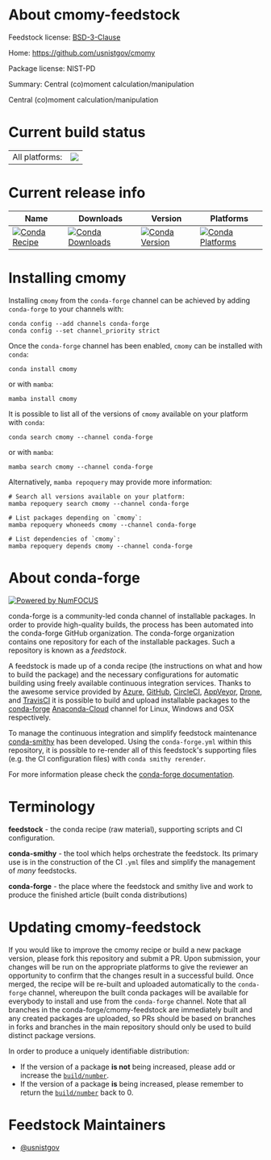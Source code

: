 About cmomy-feedstock
=====================

Feedstock license: [BSD-3-Clause](https://github.com/conda-forge/cmomy-feedstock/blob/main/LICENSE.txt)

Home: https://github.com/usnistgov/cmomy

Package license: NIST-PD

Summary: Central (co)moment calculation/manipulation

Central (co)moment calculation/manipulation


Current build status
====================


<table><tr><td>All platforms:</td>
    <td>
      <a href="https://dev.azure.com/conda-forge/feedstock-builds/_build/latest?definitionId=19391&branchName=main">
        <img src="https://dev.azure.com/conda-forge/feedstock-builds/_apis/build/status/cmomy-feedstock?branchName=main">
      </a>
    </td>
  </tr>
</table>

Current release info
====================

| Name | Downloads | Version | Platforms |
| --- | --- | --- | --- |
| [![Conda Recipe](https://img.shields.io/badge/recipe-cmomy-green.svg)](https://anaconda.org/conda-forge/cmomy) | [![Conda Downloads](https://img.shields.io/conda/dn/conda-forge/cmomy.svg)](https://anaconda.org/conda-forge/cmomy) | [![Conda Version](https://img.shields.io/conda/vn/conda-forge/cmomy.svg)](https://anaconda.org/conda-forge/cmomy) | [![Conda Platforms](https://img.shields.io/conda/pn/conda-forge/cmomy.svg)](https://anaconda.org/conda-forge/cmomy) |

Installing cmomy
================

Installing `cmomy` from the `conda-forge` channel can be achieved by adding `conda-forge` to your channels with:

```
conda config --add channels conda-forge
conda config --set channel_priority strict
```

Once the `conda-forge` channel has been enabled, `cmomy` can be installed with `conda`:

```
conda install cmomy
```

or with `mamba`:

```
mamba install cmomy
```

It is possible to list all of the versions of `cmomy` available on your platform with `conda`:

```
conda search cmomy --channel conda-forge
```

or with `mamba`:

```
mamba search cmomy --channel conda-forge
```

Alternatively, `mamba repoquery` may provide more information:

```
# Search all versions available on your platform:
mamba repoquery search cmomy --channel conda-forge

# List packages depending on `cmomy`:
mamba repoquery whoneeds cmomy --channel conda-forge

# List dependencies of `cmomy`:
mamba repoquery depends cmomy --channel conda-forge
```


About conda-forge
=================

[![Powered by
NumFOCUS](https://img.shields.io/badge/powered%20by-NumFOCUS-orange.svg?style=flat&colorA=E1523D&colorB=007D8A)](https://numfocus.org)

conda-forge is a community-led conda channel of installable packages.
In order to provide high-quality builds, the process has been automated into the
conda-forge GitHub organization. The conda-forge organization contains one repository
for each of the installable packages. Such a repository is known as a *feedstock*.

A feedstock is made up of a conda recipe (the instructions on what and how to build
the package) and the necessary configurations for automatic building using freely
available continuous integration services. Thanks to the awesome service provided by
[Azure](https://azure.microsoft.com/en-us/services/devops/), [GitHub](https://github.com/),
[CircleCI](https://circleci.com/), [AppVeyor](https://www.appveyor.com/),
[Drone](https://cloud.drone.io/welcome), and [TravisCI](https://travis-ci.com/)
it is possible to build and upload installable packages to the
[conda-forge](https://anaconda.org/conda-forge) [Anaconda-Cloud](https://anaconda.org/)
channel for Linux, Windows and OSX respectively.

To manage the continuous integration and simplify feedstock maintenance
[conda-smithy](https://github.com/conda-forge/conda-smithy) has been developed.
Using the ``conda-forge.yml`` within this repository, it is possible to re-render all of
this feedstock's supporting files (e.g. the CI configuration files) with ``conda smithy rerender``.

For more information please check the [conda-forge documentation](https://conda-forge.org/docs/).

Terminology
===========

**feedstock** - the conda recipe (raw material), supporting scripts and CI configuration.

**conda-smithy** - the tool which helps orchestrate the feedstock.
                   Its primary use is in the construction of the CI ``.yml`` files
                   and simplify the management of *many* feedstocks.

**conda-forge** - the place where the feedstock and smithy live and work to
                  produce the finished article (built conda distributions)


Updating cmomy-feedstock
========================

If you would like to improve the cmomy recipe or build a new
package version, please fork this repository and submit a PR. Upon submission,
your changes will be run on the appropriate platforms to give the reviewer an
opportunity to confirm that the changes result in a successful build. Once
merged, the recipe will be re-built and uploaded automatically to the
`conda-forge` channel, whereupon the built conda packages will be available for
everybody to install and use from the `conda-forge` channel.
Note that all branches in the conda-forge/cmomy-feedstock are
immediately built and any created packages are uploaded, so PRs should be based
on branches in forks and branches in the main repository should only be used to
build distinct package versions.

In order to produce a uniquely identifiable distribution:
 * If the version of a package **is not** being increased, please add or increase
   the [``build/number``](https://docs.conda.io/projects/conda-build/en/latest/resources/define-metadata.html#build-number-and-string).
 * If the version of a package **is** being increased, please remember to return
   the [``build/number``](https://docs.conda.io/projects/conda-build/en/latest/resources/define-metadata.html#build-number-and-string)
   back to 0.

Feedstock Maintainers
=====================

* [@usnistgov](https://github.com/usnistgov/)


<!-- dummy commit to enable rerendering -->

